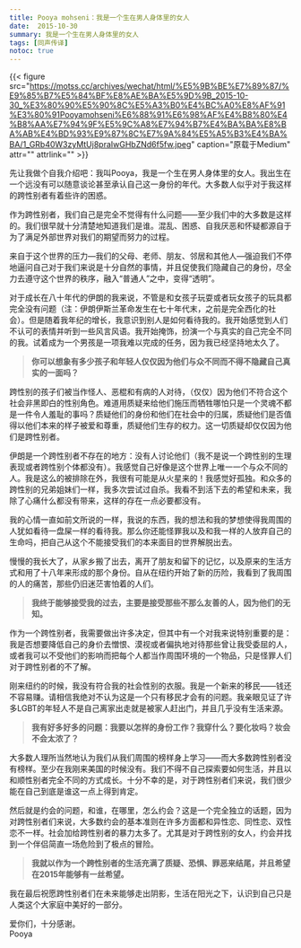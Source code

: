 ```yaml
---
title: Pooya mohseni：我是一个生在男人身体里的女人
date:  2015-10-30
summary: 我是一个生在男人身体里的女人
tags: [同声传译]
notoc: true
---
```


{{< figure src="https://motss.cc/archives/wechat/html/%E5%9B%BE%E7%89%87/%E9%85%B7%E5%84%BF%E8%AE%BA%E5%9D%9B_2015-10-30_%E3%80%90%E5%90%8C%E5%A3%B0%E4%BC%A0%E8%AF%91%E3%80%91Pooyamohseni%E6%88%91%E6%98%AF%E4%B8%80%E4%B8%AA%E7%94%9F%E5%9C%A8%E7%94%B7%E4%BA%BA%E8%BA%AB%E4%BD%93%E9%87%8C%E7%9A%84%E5%A5%B3%E4%BA%BA/1_GRb40W3zyMtUj8praIwGHbZNd6f5fw.jpeg" caption="原载于Medium" attr="" attrlink="" >}}

先让我做个自我介绍吧：我叫Pooya，我是一个生在男人身体里的女人。我出生在一个远没有可以随意谈论甚至承认自己这一身份的年代。大多数人似乎对于我这样的跨性别者有着些许的困惑。

作为跨性别者，我们自己是完全不觉得有什么问题——至少我们中的大多数是这样的。我们很早就十分清楚地知道我们是谁。混乱、困惑、自我厌恶和怀疑都源自于为了满足外部世界对我们的期望而努力的过程。


来自于这个世界的压力—我们的父母、老师、朋友、邻居和其他人—强迫我们不停地逼问自己对于我们来说是十分自然的事情，并且促使我们隐藏自己的身份，尽全力去遵守这个世界的秩序，融入“普通人”之中，变得“透明”。


对于成长在八十年代的伊朗的我来说，不管是和女孩子玩耍或者玩女孩子的玩具都完全没有问题（注：伊朗伊斯兰革命发生在七十年代末，之前是完全西化的社会）。但是随着我年纪的增长，我意识到别人是如何看待我的。我开始感觉到人们不认可的表情并听到一些风言风语。我开始掩饰，扮演一个与真实的自己完全不同的我。试着成为一个男孩是一项我难以完成的任务，因为我已经坚持地太久了。

> **你可以想象有多少孩子和年轻人仅仅因为他们与众不同而不得不隐藏自己真实的一面吗？**

跨性别的孩子们被当作怪人、恶棍和有病的人对待，（仅仅）因为他们不符合这个社会非黑即白的性别角色。难道用质疑来给他们施压而牺牲哪怕只是一个灵魂不都是一件令人羞耻的事吗？质疑他们的身份和他们在社会中的归属，质疑他们是否值得以他们本来的样子被爱和尊重，质疑他们生存的权力。这一切质疑却仅仅因为他们是跨性别者。


伊朗是一个跨性别者不存在的地方：没有人讨论他们（我不是说一个跨性别的生理表现或者跨性别个体都没有）。我感觉自己好像是这个世界上唯一一个与众不同的人。我是这么的被排除在外，我很有可能是从火星来的！我感觉好孤独。和众多的跨性别的兄弟姐妹们一样，我多次尝试过自杀。我看不到活下去的希望和未来，我除了心痛什么都没有带来，这样的存在一点必要都没有。


我的心情一直如前文所说的一样，我说的东西，我的想法和我的梦想使得我周围的人犹如看待一盘屎一样的看待我。那么你还能怪罪我以及和我一样的人放弃自己的生命吗，把自己从这个不能接受我们的本来面目的世界解脱出去。


慢慢的我长大了，从家乡搬了出去，离开了朋友和留下的记忆，以及原来的生活方式和用了十八年来形成的那个身份。自从在纽约开始了新的历险，我看到了我周围的人的痛苦，那些仍旧迷茫害怕着的人们。

> **我终于能够接受我的过去，主要是接受那些不那么友善的人，因为他们的无知。**


作为一个跨性别者，我需要做出许多决定，但其中有一个对我来说特别重要的是：我是否想要降低自己的身价去憎恨、漠视或者偏执地对待那些曾让我受委屈的人，或者我可以不受他们的影响而把每个人都当作周围环境的一个物品，只是怪罪人们对于跨性别者的不了解。


刚来纽约的时候，我没有符合我的社会性别的衣服。我是一个新来的移民——钱还不容易赚。请相信我绝对不认为这是一个只有移民才会有的问题。我亲眼见证了许多LGBT的年轻人不是自己离家出走就是被家人赶出门，并且几乎没有生活来源。

> **我有好多好多的问题：我要以怎样的身份工作？我穿什么？要化妆吗？妆会不会太浓了？**


大多数人理所当然地认为我们从我们周围的榜样身上学习——而大多数跨性别者没有榜样。至少在我刚来美国的时候没有。我们不得不自己探索要如何生活，并且以和顺性别者完全不同的方式成长。十分不幸的是，对于跨性别者们来说，我们很少能在自己到底是谁这一点上得到肯定。


然后就是约会的问题，和谁，在哪里，怎么约会？这是一个完全独立的话题，因为对跨性别者们来说，大多数约会的基本准则在许多方面都和异性恋、同性恋、双性恋不一样。社会加给跨性别者的暴力太多了。尤其是对于跨性别的女人，约会并找到一个伴侣简直一场危险到了极点的冒险。


> **我就以作为一个跨性别者的生活充满了质疑、恐惧、罪恶来结尾，并且希望在2015年能够有一丝希望。**

我在最后祝愿跨性别者们在未来能够走出阴影，生活在阳光之下，认识到自己只是人类这个大家庭中美好的一部分。


爱你们，十分感谢。  
Pooya  
